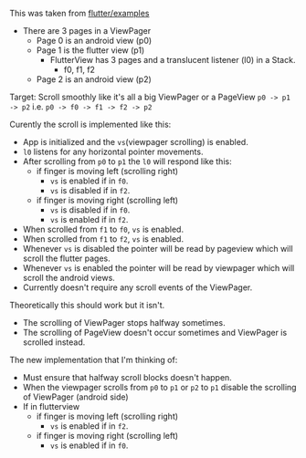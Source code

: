 This was taken from [flutter/examples](https://github.com/flutter/flutter/tree/master/examples/flutter_view/)

- There are 3 pages in a ViewPager
  - Page 0 is an android view (p0)
  - Page 1 is the flutter view (p1)
    - FlutterView has 3 pages and a translucent listener (l0) in a Stack.
      - f0, f1, f2
  - Page 2 is an android view (p2)

Target:
Scroll smoothly like it's all a big ViewPager or a PageView
`p0 -> p1 -> p2`
i.e.
`p0 -> f0 -> f1 -> f2 -> p2`

Curently the scroll is implemented like this:

- App is initialized and the `vs`(viewpager scrolling) is enabled.
- `l0` listens for any horizontal pointer movements.
- After scrolling from `p0` to `p1` the `l0` will respond like this:
  - if finger is moving left (scrolling right)
    - `vs` is enabled if in `f0`.
    - `vs` is disabled if in `f2`.
  - if finger is moving right (scrolling left)
    - `vs` is disabled if in `f0`.
    - `vs` is enabled if in `f2`.
- When scrolled from `f1` to `f0`, `vs` is enabled.
- When scrolled from `f1` to `f2`, `vs` is enabled.
- Whenever `vs` is disabled the pointer will be read by pageview which will scroll the flutter pages.
- Whenever `vs` is enabled the pointer will be read by viewpager which will scroll the android views.
- Currently doesn't require any scroll events of the ViewPager.

Theoretically this should work but it isn't.

- The scrolling of ViewPager stops halfway sometimes.
- The scrolling of PageView doesn't occur sometimes and ViewPager is scrolled instead.

The new implementation that I'm thinking of:

- Must ensure that halfway scroll blocks doesn't happen.
- When the viewpager scrolls from `p0` to `p1` or `p2` to `p1` disable the scrolling of ViewPager (android side)
- If in flutterview
  - if finger is moving left (scrolling right)
    - `vs` is enabled if in `f2`.
  - if finger is moving right (scrolling left)
    - `vs` is enabled if in `f0`.
